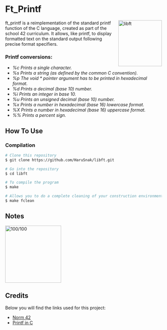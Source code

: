 # Ft_Printf

<img src="https://image.noelshack.com/fichiers/2024/11/2/1710273730-telechargement.png" align="right"
     alt="libft" width="140" height="148">

ft_printf is a reimplementation of the standard printf function of the C language, created as part of the school 42 curriculum. It allows, like printf, to display formatted text on the standard output following precise format specifiers.

### **Printf conversions:**

* *%c Prints a single character.*
* *%s Prints a string (as defined by the common C convention).*
* *%p The void * pointer argument has to be printed in hexadecimal format.*
* *%d Prints a decimal (base 10) number.*
* *%i Prints an integer in base 10.*
* *%u Prints an unsigned decimal (base 10) number.*
* *%x Prints a number in hexadecimal (base 16) lowercase format.*
* *%X Prints a number in hexadecimal (base 16) uppercase format.*
* *%% Prints a percent sign.*


## How To Use

### **Compilation**

```bash
# Clone this repository
$ git clone https://github.com/HaruSnak/libft.git

# Go into the repository
$ cd libft

# To compile the program
$ make

# Allows you to do a complete cleaning of your construction environment
$ make fclean
```

## Notes

<p align="left">
    <img src="https://image.noelshack.com/fichiers/2024/11/2/1710273269-100.png"
         alt="100/100" width="180" height="184">
</p>



## Credits

Below you will find the links used for this project:

- [Norm 42](https://cdn.intra.42.fr/pdf/pdf/960/norme.en.pdf)
- [Printf in C](https://www.tutorialspoint.com/c_standard_library/c_function_printf.htm)
